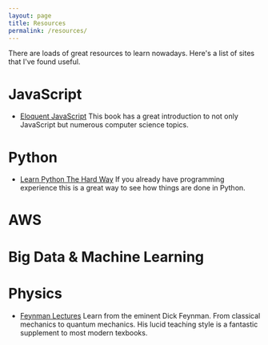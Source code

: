 ```yaml
---
layout: page
title: Resources
permalink: /resources/
---
```


There are loads of great resources to learn nowadays. Here's a list of sites that I've found useful.

# JavaScript
* [Eloquent JavaScript](http://eloquentjavascript.net/)
This book has a great introduction to not only JavaScript but numerous computer science topics.

# Python
* [Learn Python The Hard Way](https://learnpythonthehardway.org/book/ex0.html)
If you already have programming experience this is a great way to see how things are done in Python.

# AWS 

# Big Data & Machine Learning


# Physics
* [Feynman Lectures](https://www.feynmanlectures.caltech.edu/)
Learn from the eminent Dick Feynman. From classical mechanics to quantum mechanics. His lucid teaching style is a fantastic supplement to most modern texbooks. 

